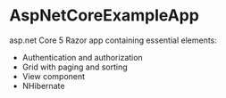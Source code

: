 # AspNetCoreExampleApp

asp.net Core 5 Razor app containing essential elements:
 - Authentication and authorization
 - Grid with paging and sorting
 - View component
 - NHibernate
